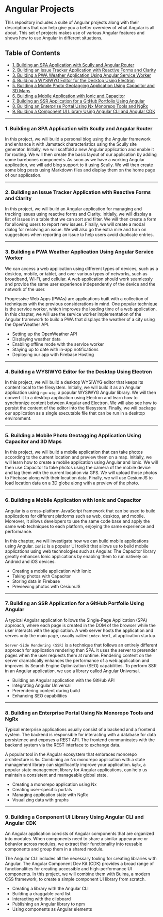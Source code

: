 # Angular Projects

This repository includes a suite of Angular projects along with their descriptions that can help give you a better overview of what Angular is all about. This set of projects makes use of various Angular features and shows how to use Angular in different situations.

## Table of Contents

- [1. Building an SPA Application with Scully and Angular Router](#1-building-an-spa-application-with-scully-and-angular-router)
- [2. Building an Issue Tracker Application with Reactive Forms and Clarity](#2-building-an-issue-tracker-application-with-reactive-forms-and-clarity)
- [3. Building a PWA Weather Application Using Angular Service Worker](#3-building-a-pwa-weather-application-using-angular-service-worker)
- [4. Building a WYSIWYG Editor for the Desktop Using Electron](#4-building-a-wysiwyg-editor-for-the-desktop-using-electron)
- [5. Building a Mobile Photo Geotagging Application Using Capacitor and 3D Maps](#5-building-a-mobile-photo-geotagging-application-using-capacitor-and-3d-maps)
- [6. Building a Mobile Application with Ionic and Capacitor](#6-building-a-mobile-application-with-ionic-and-capacitor)
- [7. Building an SSR Application for a GitHub Portfolio Using Angular](#7-building-an-ssr-application-for-a-github-portfolio-using-angular)
- [8. Building an Enterprise Portal Using Nx Monorepo Tools and NgRx](#8-building-an-enterprise-portal-using-nx-monorepo-tools-and-ngrx)
- [9. Building a Component UI Library Using Angular CLI and Angular CDK](#9-building-a-component-ui-library-using-angular-cli-and-angular-cdk)

---

### 1. Building an SPA Application with Scully and Angular Router

In this project, we will build a personal blog using the Angular framework and enhance it with Jamstack characteristics using the Scully site generator. Initially, we will scaffold a new Angular application and enable it for routing. We will then create the basic layout of our application by adding some barebones components. As soon as we have a working Angular application, we will add blog support to it using Scully. We will then create some blog posts using Markdown files and display them on the home page of our application.

---

### 2. Building an Issue Tracker Application with Reactive Forms and Clarity

In this project, we will build an Angular application for managing and tracking issues using reactive forms and Clarity. Initially, we will display a list of issues in a table that we can sort and filter. We will then create a form for allowing users to report new issues. Finally, we will create a modal dialog for resolving an issue. We will also go the extra mile and turn on suggestions when reporting an issue to help users avoid duplicate entries.

---

### 3. Building a PWA Weather Application Using Angular Service Worker

We can access a web application using different types of devices, such as a desktop, mobile, or tablet, and over various types of networks, such as broadband, Wi-Fi, and cellular. A web application should work seamlessly and provide the same user experience independently of the device and the network of the user.

Progressive Web Apps (PWAs) are applications built with a collection of techniques with the previous considerations in mind. One popular technique is the service worker, which improves the loading time of a web application. In this chapter, we will use the service worker implementation of the Angular framework to build a PWA that displays the weather of a city using the OpenWeather API.

- Setting up the OpenWeather API
- Displaying weather data
- Enabling offline mode with the service worker
- Staying up to date with in-app notifications
- Deploying our app with Firebase Hosting

---

### 4. Building a WYSIWYG Editor for the Desktop Using Electron

In this project, we will build a desktop WYSIWYG editor that keeps its content local to the filesystem. Initially, we will build it as an Angular application using `ngx-wig`, a popular WYSIWYG Angular library. We will then convert it to a desktop application using Electron and learn how to synchronize content between Angular and Electron. We will also see how to persist the content of the editor into the filesystem. Finally, we will package our application as a single executable file that can be run in a desktop environment.

---

### 5. Building a Mobile Photo Geotagging Application Using Capacitor and 3D Maps

In this project, we will build a mobile application that can take photos according to the current location and preview them on a map. Initially, we will learn how to create a mobile application using Angular and Ionic. We will then use Capacitor to take photos using the camera of the mobile device and tag them with the current location via GPS. We will upload those photos to Firebase along with their location data. Finally, we will use CesiumJS to load location data on a 3D globe along with a preview of the photo.

---

### 6. Building a Mobile Application with Ionic and Capacitor

Angular is a cross-platform JavaScript framework that can be used to build applications for different platforms such as web, desktop, and mobile. Moreover, it allows developers to use the same code base and apply the same web techniques to each platform, enjoying the same experience and performance.

In this chapter, we will investigate how we can build mobile applications using Angular. `Ionic` is a popular UI toolkit that allows us to build mobile applications using web technologies such as Angular. The Capacitor library greatly enhances Ionic applications by enabling them to run natively on Android and iOS devices.

- Creating a mobile application with Ionic
- Taking photos with Capacitor
- Storing data in Firebase
- Previewing photos with CesiumJS

---

### 7. Building an SSR Application for a GitHub Portfolio Using Angular

A typical Angular application follows the Single-Page Application (SPA) approach, where each page is created in the DOM of the browser while the user interacts with the application. A web server hosts the application and serves only the main page, usually called `index.html`, at application startup.

`Server-Side Rendering (SSR)` is a technique that follows an entirely different approach for application rendering than SPA. It uses the server to prerender pages when the user requests them at runtime. Rendering content on the server dramatically enhances the performance of a web application and improves its Search Engine Optimization (SEO) capabilities. To perform SSR in an Angular application, we use a library called Angular Universal.

- Building an Angular application with the GitHub API
- Integrating Angular Universal
- Prerendering content during build
- Enhancing SEO capabilities

---

### 8. Building an Enterprise Portal Using Nx Monorepo Tools and NgRx

Typical enterprise applications usually consist of a backend and a frontend system. The backend is responsible for interacting with a database for data persistence and exposes a REST API. The frontend communicates with the backend system via the REST interface to exchange data.

A popular tool in the Angular ecosystem that embraces monorepo architecture is `Nx`. Combining an Nx monorepo application with a state management library can significantly improve your application. `NgRx`, a popular state management library for Angular applications, can help us maintain a consistent and manageable global state.

- Creating a monorepo application using Nx
- Creating user-specific portals
- Managing application state with NgRx
- Visualizing data with graphs

---

### 9. Building a Component UI Library Using Angular CLI and Angular CDK

An Angular application consists of Angular components that are organized into modules. When components need to share a similar appearance or behavior across modules, we extract their functionality into reusable components and group them in a shared module.

The Angular CLI includes all the necessary tooling for creating libraries with Angular. The Angular Component Dev Kit (CDK) provides a broad range of functionalities for creating accessible and high-performance UI components. In this project, we will combine them with Bulma, a modern CSS framework, to create a simple component UI library from scratch.

- Creating a library with the Angular CLI
- Building a draggable card list
- Interacting with the clipboard
- Publishing an Angular library to npm
- Using components as Angular elements
